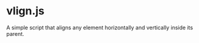 vlign.js
========

A simple script that aligns any element horizontally and vertically inside its parent.
